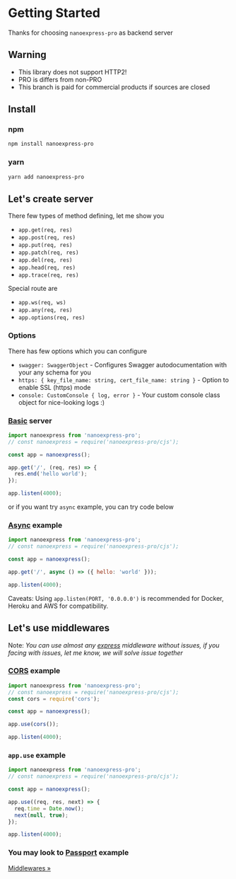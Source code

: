# Getting Started

Thanks for choosing `nanoexpress-pro` as backend server

## Warning

- This library does not support HTTP2!
- PRO is differs from non-PRO
- This branch is paid for commercial products if sources are closed

## Install

### npm

```bash
npm install nanoexpress-pro
```

### yarn

```bash
yarn add nanoexpress-pro
```

## Let's create server

There few types of method defining, let me show you

- `app.get(req, res)`
- `app.post(req, res)`
- `app.put(req, res)`
- `app.patch(req, res)`
- `app.del(req, res)`
- `app.head(req, res)`
- `app.trace(req, res)`

Special route are

- `app.ws(req, ws)`
- `app.any(req, res)`
- `app.options(req, res)`

### Options

There has few options which you can configure

- `swagger: SwaggerObject` - Configures Swagger autodocumentation with your any schema for you
- `https: { key_file_name: string, cert_file_name: string }` - Option to enable SSL (https) mode
- `console: CustomConsole { log, error }` - Your custom console class object for nice-looking logs :)

### [Basic](../examples/basic.js) server

```js
import nanoexpress from 'nanoexpress-pro';
// const nanoexpress = require('nanoexpress-pro/cjs');

const app = nanoexpress();

app.get('/', (req, res) => {
  res.end('hello world');
});

app.listen(4000);
```

or if you want try `async` example, you can try code below

### [Async](../examples/json.js) example

```js
import nanoexpress from 'nanoexpress-pro';
// const nanoexpress = require('nanoexpress-pro/cjs');

const app = nanoexpress();

app.get('/', async () => ({ hello: 'world' }));

app.listen(4000);
```

Caveats: Using `app.listen(PORT, '0.0.0.0')` is recommended for Docker, Heroku and AWS for compatibility.

## Let's use middlewares

Note: _You can use almost any [express](https://expressjs.com) middleware without issues, if you facing with issues, let me know, we will solve issue together_

### [CORS](../examples/cors.js) example

```js
import nanoexpress from 'nanoexpress-pro';
// const nanoexpress = require('nanoexpress-pro/cjs');
const cors = require('cors');

const app = nanoexpress();

app.use(cors());

app.listen(4000);
```

### `app.use` example

```js
import nanoexpress from 'nanoexpress-pro';
// const nanoexpress = require('nanoexpress-pro/cjs');

const app = nanoexpress();

app.use((req, res, next) => {
  req.time = Date.now();
  next(null, true);
});

app.listen(4000);
```

### You may look to [Passport](../examples/passport.js) example

[Middlewares &raquo;](./middlewares.md)
